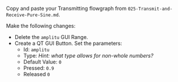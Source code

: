 Copy and paste your Transmitting flowgraph from `025-Transmit-and-Receive-Pure-Sine.md`.

Make the following changes:

- Delete the `amplitu` GUI Range.
- Create a QT GUI Button. Set the parameters:
  - Id: `amplitu`
  - Type: _Hint: what type allows for non-whole numbers?_
  - Default Value: `0`
  - Pressed: `0.9`
  - Released `0`
